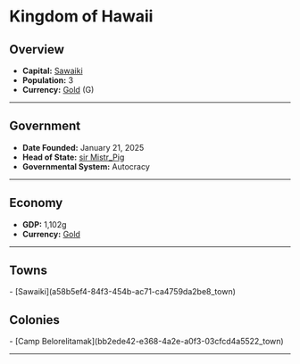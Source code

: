 <!--UNDEDITED FILE, remove this entire line if this file has been edited!-->
# <!--NAME-->Kingdom of Hawaii<!--NAME-->

## Overview

- **Capital:** <!--CAPITAL_LINK-->[Sawaiki](a58b5ef4-84f3-454b-ac71-ca4759da2be8_town)<!--CAPITAL_LINK-->
- **Population:** <!--POPULATION-->3<!--POPULATION-->
- **Currency:** <!--CURRENCY_LINK-->[Gold](Gold_currency)<!--CURRENCY_LINK--> (<!--CURRENCY_ABV-->G<!--CURRENCY_ABV-->)

---

## Government

- **Date Founded:** <!--FOUNDED-->January 21, 2025<!--FOUNDED-->
- **Head of State:** <!--LEADER_TITLE_LINK-->[sir Mistr_Pig](Mistr_Pig_user)<!--LEADER_TITLE_LINK-->
- **Governmental System:** <!--GOVERNMENT-->Autocracy<!--GOVERNMENT-->

---

## Economy

- **GDP:** <!--GDP-->1,102g<!--GDP-->
- **Currency:** <!--CURRENCY_LINK-->[Gold](Gold_currency)<!--CURRENCY_LINK-->

---

## Towns

<!--TOWNS-->- [Sawaiki](a58b5ef4-84f3-454b-ac71-ca4759da2be8_town)<!--TOWNS-->

## Colonies

<!--COLONIES-->- [Camp Belorelitamak](bb2ede42-e368-4a2e-a0f3-03cfcd4a5522_town)<!--COLONIES-->

---